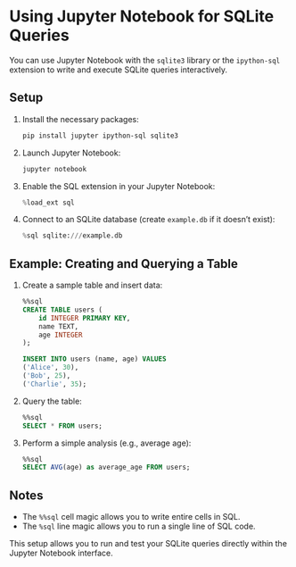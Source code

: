 
# Using Jupyter Notebook for SQLite Queries

You can use Jupyter Notebook with the `sqlite3` library or the `ipython-sql` extension to write and execute SQLite queries interactively.

## Setup
1. Install the necessary packages:
   ```bash
   pip install jupyter ipython-sql sqlite3
   ```

2. Launch Jupyter Notebook:
   ```bash
   jupyter notebook
   ```

3. Enable the SQL extension in your Jupyter Notebook:
   ```python
   %load_ext sql
   ```

4. Connect to an SQLite database (create `example.db` if it doesn’t exist):
   ```python
   %sql sqlite:///example.db
   ```

## Example: Creating and Querying a Table
1. Create a sample table and insert data:
   ```sql
   %%sql
   CREATE TABLE users (
       id INTEGER PRIMARY KEY,
       name TEXT,
       age INTEGER
   );

   INSERT INTO users (name, age) VALUES
   ('Alice', 30),
   ('Bob', 25),
   ('Charlie', 35);
   ```

2. Query the table:
   ```sql
   %%sql
   SELECT * FROM users;
   ```

3. Perform a simple analysis (e.g., average age):
   ```sql
   %%sql
   SELECT AVG(age) as average_age FROM users;
   ```

## Notes
- The `%%sql` cell magic allows you to write entire cells in SQL.
- The `%sql` line magic allows you to run a single line of SQL code.

This setup allows you to run and test your SQLite queries directly within the Jupyter Notebook interface.

